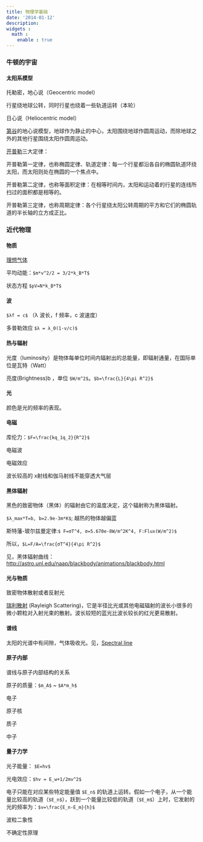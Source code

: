 ```yaml
---
title: 物理学基础
date: '2014-01-12'
description:
widgets :
  math :
    enable : true
---
```



### 牛顿的宇宙


#### 太阳系模型

托勒密，地心说（Geocentric model）

行星绕地球公转，同时行星也绕着一些轨道运转（本轮）

日心说（Heliocentric model）


[第谷]的地心说模型，地球作为静止的中心，太阳围绕地球作圆周运动，而除地球之外的其他行星围绕太阳作圆周运动。

[开普勒]三大定律：

开普勒第一定律，也称椭圆定律、轨道定律：每一个行星都沿各自的椭圆轨道环绕太阳，而太阳则处在椭圆的一个焦点中。

开普勒第二定律，也称等面积定律：在相等时间内，太阳和运动着的行星的连线所扫过的面积都是相等的。

开普勒第三定律，也称周期定律：各个行星绕太阳公转周期的平方和它们的椭圆轨道的半长轴的立方成正比。


[托勒密]:http://zh.wikipedia.org/wiki/%E6%89%98%E5%8B%92%E5%AF%86
[第谷]:http://zh.wikipedia.org/wiki/%E7%AC%AC%E8%B0%B7
[开普勒]:http://zh.wikipedia.org/wiki/%E5%85%8B%E5%8D%9C%E5%8B%92

### 近代物理

#### 物质

[理想气体][]

平均动能：`$m*v^2/2 = 3/2*k_B*T$`


状态方程  `$pV=N*k_B*T$`


[理想气体]:http://zh.wikipedia.org/wiki/%E7%90%86%E6%83%B3%E6%B0%94%E4%BD%93

#### 波

`$λf = c$` （λ 波长，f 频率，c 波速度）

多普勒效应  `$λ = λ_0(1-v/c)$`


#### 热与辐射

光度（luminosity）是物体每单位时间内辐射出的总能量，即辐射通量，在国际单位是瓦特（Watt）

亮度(Brightness)b ，单位 `$W/m^2$`。`$b=\frac{L}{4\pi R^2}$`

#### 光

颜色是光的频率的表现。

#### 电磁

库伦力：`$F=\frac{kq_1q_2}{R^2}$`

电磁波

电磁效应

波长较高的 x射线和伽马射线不能穿透大气层


#### 黑体辐射

黑色的致密物体（黑体）的辐射由它的温度决定，这个辐射称为黑体辐射。

`$λ_max*T=b, b=2.9e-3m*K$`; 越热的物体越偏蓝

斯特藩-玻尔兹曼定律:`$ F=σT^4, σ=5.670e-8W/m^2K^4, F:Flux(W/m^2)$`

所以，`$L=F/A=\frac{σT^4}{4\pi R^2}$`

见，黑体辐射曲线：http://astro.unl.edu/naap/blackbody/animations/blackbody.html

#### 光与物质

致密物体散射或者反射光

[瑞利散射][] (Rayleigh Scattering)，它是半径比光或其他电磁辐射的波长小很多的微小颗粒对入射光束的散射。波长较短的蓝光比波长较长的红光更易散射。


[瑞利散射]:http://zh.wikipedia.org/wiki/%E7%91%9E%E5%88%A9%E6%95%A3%E5%B0%84

#### 谱线

太阳的光谱中有间隙，气体吸收光。见，[Spectral line][]

[Spectral line]:http://en.wikipedia.org/wiki/Spectral_line


#### 原子内部

谱线与原子内部结构的关系

原子的质量：`$m_A$` ~ `$A*m_h$`

电子

原子核

质子

中子

#### 量子力学

光子能量： `$E=hv$`

光电效应：`$hv = E_w+1/2mv^2$`

电子只能在对应某些特定能量值 `$E_n$` 的轨道上运转。假如一个电子，从一个能量比较高的轨道（`$E_n$`），跃到一个能量比较低的轨道（`$E_m$`）上时，它发射的光的频率为：`$v=\frac{E_n-E_m}{h}$`

波粒二象性

不确定性原理
